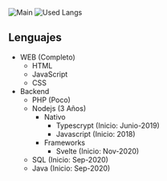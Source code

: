 ![Main](https://github-readme-stats.vercel.app/api?username=RubenPX&theme=tokyonight)
![Used Langs](https://github-readme-stats.vercel.app/api/top-langs/?username=RubenPX&layout=compact&theme=tokyonight)

## Lenguajes

- WEB (Completo)
  - HTML
  - JavaScript
  - CSS
- Backend
  - PHP (Poco)
  - Nodejs (3 Años)
    - Nativo
      - Typescrypt (Inicio: Junio-2019)
      - Javascript (Inicio: 2018)
    - Frameworks
      - Svelte (Inicio: Nov-2020)
  - SQL (Inicio: Sep-2020)
  - Java (Inicio: Sep-2020)

<!--
**Ruben-PX/Ruben-PX** is a ✨ _special_ ✨ repository because its `README.md` (this file) appears on your GitHub profile.

Here are some ideas to get you started:

- 🔭 I’m currently working on ...
- 🌱 I’m currently learning ...
- 👯 I’m looking to collaborate on ...
- 🤔 I’m looking for help with ...
- 💬 Ask me about ...
- 📫 How to reach me: ...
- 😄 Pronouns: ...
- ⚡ Fun fact: ...
-->
